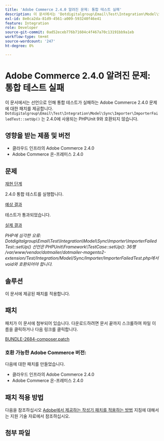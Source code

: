 ```yaml
---
title: 'Adobe Commerce 2.4.0 알려진 문제: 통합 테스트 실패'
description: 이 문서에서는 'Dotdigitalgroup\Email\Test\Integration\Model\Sync\Importer\ImporterFailedTest::setUp()' 선언이 2.4.0에 사용되는 PHPUnit 9와 호환되지 않아 통합 테스트가 실패하는 Adobe Commerce 2.4.0 문제에 대한 패치를 제공합니다.
exl-id: 8e0ca2da-81d9-4561-a009-593240f46e41
feature: Integration
role: Developer
source-git-commit: 0ad52eceb776b71604c4f467a70c13191bb9a1eb
workflow-type: tm+mt
source-wordcount: '247'
ht-degree: 0%

---
```


# Adobe Commerce 2.4.0 알려진 문제: 통합 테스트 실패

이 문서에서는 선언으로 인해 통합 테스트가 실패하는 Adobe Commerce 2.4.0 문제에 대한 패치를 제공합니다. `Dotdigitalgroup\Email\Test\Integration\Model\Sync\Importer\ImporterFailedTest::setUp()` 는 2.4.0에 사용되는 PHPUnit 9와 호환되지 않습니다.

## 영향을 받는 제품 및 버전

* 클라우드 인프라의 Adobe Commerce 2.4.0
* Adobe Commerce 온-프레미스 2.4.0

## 문제

<u>재현 단계</u>

2.4.0 통합 테스트를 실행합니다.

<u>예상 결과</u>

테스트가 통과되었습니다.

<u>실제 결과</u>

*PHP에 심각한 오류: Dotdigitalgroup\\Email\\Test\\Integration\\Model\\Sync\\Importer\\ImporterFailedTest::setUp() 선언은 PHPUnit\\Framework\\TestCase::setUp(): 36행 /var/www/vendor/dotmailer/dotmailer-magento2-extension/Test/Integration/Model/Sync/Importer/ImporterFailedTest.php에서 void와 호환되어야 합니다.*

## 솔루션

이 문서에 제공된 패치를 적용합니다.

## 패치

패치가 이 문서에 첨부되어 있습니다. 다운로드하려면 문서 끝까지 스크롤하여 파일 이름을 클릭하거나 다음 링크를 클릭합니다.

[BUNDLE-2684-composer.patch](assets/BUNDLE-2684-composer.patch.zip)

### 호환 가능한 Adobe Commerce 버전:

다음에 대한 패치를 만들었습니다.

* 클라우드 인프라의 Adobe Commerce 2.4.0
* Adobe Commerce 온-프레미스 2.4.0

## 패치 적용 방법

다음을 참조하십시오 [Adobe에서 제공하는 작성기 패치를 적용하는 방법](/help/how-to/general/how-to-apply-a-composer-patch-provided-by-magento.md) 지침에 대해서는 지원 기술 자료에서 참조하십시오.

## 첨부 파일
